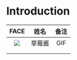 # Introduction

|                       FACE                       |  姓名  | 备注 |
| :----------------------------------------------: | :----: | :--: |
| ![](D:\GitBook\About_Database\assets\草莓酱.gif) | 草莓酱 | GIF  |
|                                                  |        |      |
|                                                  |        |      |

